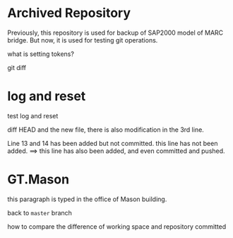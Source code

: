 Archived Repository
=======
Previously, this repository is used for backup of SAP2000 model of MARC bridge.
But now, it is used for testing git operations.

what is setting tokens?

git diff

# log and reset
test log and reset

diff HEAD and the new file,
there is also modification in the 3rd line.

Line 13 and 14 has been added but not committed.
this line has not been added. ==> this line has also been added, and even committed and pushed.

# GT.Mason
this paragraph is typed in the office of Mason building.

back to `master` branch

how to compare the difference of working space and repository committed
